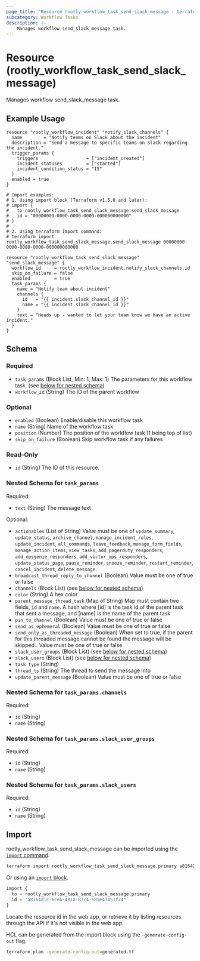 ```yaml
---
page_title: "Resource rootly_workflow_task_send_slack_message - terraform-provider-rootly"
subcategory: Workflow Tasks
description: |-
    Manages workflow send_slack_message task.
---
```


# Resource (rootly_workflow_task_send_slack_message)

Manages workflow send_slack_message task.

## Example Usage

```shell
resource "rootly_workflow_incident" "notify_slack_channels" {
  name        = "Notify teams on Slack about the incident"
  description = "Send a message to specific teams on Slack regarding the incident."
  trigger_params {
    triggers                  = ["incident_created"]
    incident_statuses         = ["started"]
    incident_condition_status = "IS"
  }
  enabled = true
}

# Import examples:
# 1. Using import block (Terraform v1.5.0 and later):
# import {
#   to rootly_workflow_task_send_slack_message.send_slack_message
#   id = "00000000-0000-0000-0000-000000000000"
# }
#
# 2. Using terraform import command:
# terraform import rootly_workflow_task_send_slack_message.send_slack_message 00000000-0000-0000-0000-000000000000

resource "rootly_workflow_task_send_slack_message" "send_slack_message" {
  workflow_id     = rootly_workflow_incident.notify_slack_channels.id
  skip_on_failure = false
  enabled         = true
  task_params {
    name = "Notify team about incident"
    channels {
      id   = "{{ incident.slack_channel_id }}"
      name = "{{ incident.slack_channel_id }}"
    }
    text = "Heads up - wanted to let your team know we have an active incident."
  }
}
```

<!-- schema generated by tfplugindocs -->
## Schema

### Required

- `task_params` (Block List, Min: 1, Max: 1) The parameters for this workflow task. (see [below for nested schema](#nestedblock--task_params))
- `workflow_id` (String) The ID of the parent workflow

### Optional

- `enabled` (Boolean) Enable/disable this workflow task
- `name` (String) Name of the workflow task
- `position` (Number) The position of the workflow task (1 being top of list)
- `skip_on_failure` (Boolean) Skip workflow task if any failures

### Read-Only

- `id` (String) The ID of this resource.

<a id="nestedblock--task_params"></a>
### Nested Schema for `task_params`

Required:

- `text` (String) The message text

Optional:

- `actionables` (List of String) Value must be one of `update_summary`, `update_status`, `archive_channel`, `manage_incident_roles`, `update_incident`, `all_commands`, `leave_feedback`, `manage_form_fields`, `manage_action_items`, `view_tasks`, `add_pagerduty_responders`, `add_opsgenie_responders`, `add_victor_ops_responders`, `update_status_page`, `pause_reminder`, `snooze_reminder`, `restart_reminder`, `cancel_incident`, `delete_message`.
- `broadcast_thread_reply_to_channel` (Boolean) Value must be one of true or false
- `channels` (Block List) (see [below for nested schema](#nestedblock--task_params--channels))
- `color` (String) A hex color
- `parent_message_thread_task` (Map of String) Map must contain two fields, `id` and `name`. A hash where [id] is the task id of the parent task that sent a message, and [name] is the name of the parent task
- `pin_to_channel` (Boolean) Value must be one of true or false
- `send_as_ephemeral` (Boolean) Value must be one of true or false
- `send_only_as_threaded_message` (Boolean) When set to true, if the parent for this threaded message cannot be found the message will be skipped.. Value must be one of true or false
- `slack_user_groups` (Block List) (see [below for nested schema](#nestedblock--task_params--slack_user_groups))
- `slack_users` (Block List) (see [below for nested schema](#nestedblock--task_params--slack_users))
- `task_type` (String)
- `thread_ts` (String) The thread to send the message into
- `update_parent_message` (Boolean) Value must be one of true or false

<a id="nestedblock--task_params--channels"></a>
### Nested Schema for `task_params.channels`

Required:

- `id` (String)
- `name` (String)


<a id="nestedblock--task_params--slack_user_groups"></a>
### Nested Schema for `task_params.slack_user_groups`

Required:

- `id` (String)
- `name` (String)


<a id="nestedblock--task_params--slack_users"></a>
### Nested Schema for `task_params.slack_users`

Required:

- `id` (String)
- `name` (String)

## Import

rootly_workflow_task_send_slack_message can be imported using the [`import` command](https://developer.hashicorp.com/terraform/cli/commands/import).

```sh
terraform import rootly_workflow_task_send_slack_message.primary a816421c-6ceb-481a-87c4-585e47451f24
```

Or using an [`import` block](https://developer.hashicorp.com/terraform/language/import).

```terraform
import {
  to = rootly_workflow_task_send_slack_message.primary
  id = "a816421c-6ceb-481a-87c4-585e47451f24"
}
```

Locate the resource id in the web app, or retrieve it by listing resources through the API if it's not visible in the web app.

HCL can be generated from the import block using the `-generate-config-out` flag.

```sh
terraform plan -generate-config-out=generated.tf
```
